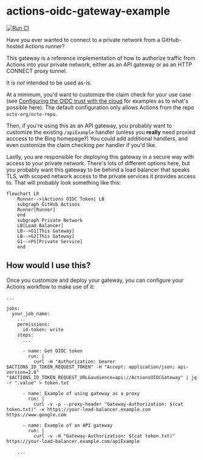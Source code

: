 # actions-oidc-gateway-example

[![Run CI](https://github.com/github/actions-oidc-gateway-example/actions/workflows/ci.yml/badge.svg)](https://github.com/github/actions-oidc-gateway-example/actions/workflows/ci.yml)

Have you ever wanted to connect to a private network from a GitHub-hosted Actions runner?

This gateway is a reference implementation of how to authorize traffic from Actions into your private network, either as an API gateway or as an HTTP CONNECT proxy tunnel.

It is *not* intended to be used as-is.

At a minimum, you'd want to customize the claim check for your use case (see [Configuring the OIDC trust with the cloud](https://docs.github.com/en/actions/deployment/security-hardening-your-deployments/about-security-hardening-with-openid-connect#configuring-the-oidc-trust-with-the-cloud) for examples as to what's possible here). The default configuration only allows Actions from the repo `octo-org/octo-repo`.

Then, if you're using this as an API gateway, you probably want to customize the existing `/apiExample` handler (unless you **really** need proxied acccess to the Bing homepage?) You could add additional handlers, and even customize the claim checking per handler if you'd like.

Lastly, you are responsible for deploying this gateway in a secure way with access to your private network. There's lots of different options here, but you probably want this gateway to be behind a load balancer that speaks TLS, with scoped network access to the private services it provides access to. That will probably look something like this:

```mermaid
flowchart LR
    Runner-->|Actions OIDC Token| LB
    subgraph GitHub Actions
    Runner[Runner]
    end
    subgraph Private Network
    LB[Load Balancer]
    LB-->G1[This Gateway]
    LB-->G2[This Gateway]
    G1-->PS[Private Service]
    end
```

## How would I use this?

Once you customize and deploy your gateway, you can configure your Actions workflow to make use of it:

```
...

jobs:
  your_job_name:
    ...
    permissions:
      id-token: write
    steps:
      ...

      - name: Get OIDC token
        run: |
          curl -H "Authorization: bearer $ACTIONS_ID_TOKEN_REQUEST_TOKEN" -H "Accept: application/json; api-version=2.0" "$ACTIONS_ID_TOKEN_REQUEST_URL&audience=api://ActionsOIDCGateway" | jq -r ".value" > token.txt

      - name: Example of using gateway as a proxy
        run: |
          curl -v -p --proxy-header "Gateway-Authorization: $(cat token.txt)" -x https://your-load-balancer.example.com https://www.google.com

      - name: Example of an API gateway
        run: |
          curl -v -H "Gateway-Authorization: $(cat token.txt)" https://your-load-balancer.example.com/apiExample

    ...
```

